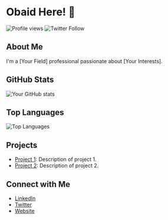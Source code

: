 # Obaid Here! 👋

![Profile views](https://gpvc.arturio.dev/your-username)
![Twitter Follow](https://img.shields.io/twitter/follow/your-twitter-handle?style=social)

## About Me

I'm a [Your Field] professional passionate about [Your Interests].

## GitHub Stats

![Your GitHub stats](https://github-readme-stats.vercel.app/api?username=your-username&show_icons=true&theme=radical)

## Top Languages

![Top Languages](https://github-readme-stats.vercel.app/api/top-langs/?username=your-username&layout=compact&theme=radical)

## Projects

- [Project 1](https://github.com/your-username/project1): Description of project 1.
- [Project 2](https://github.com/your-username/project2): Description of project 2.

## Connect with Me

- [LinkedIn](https://www.linkedin.com/in/your-linkedin)
- [Twitter](https://twitter.com/your-twitter)
- [Website](https://your-website.com)
